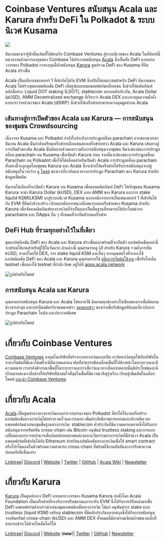 # **Coinbase Ventures สนับสนุน Acala และ Karura สำหรับ DeFi ใน Polkadot & ระบบนิเวศ Kusama**

![](https://miro.medium.com/max/3200/0*kqFdvBZH24EWIjQb)

ทีมงานของเรารู้สึกตื่นเต้นที่ได้ต้อนรับ Coinbase Ventures สู่ระบบนิเวศของ Acala ในสัปดาห์นี้ หน่วยงานด้านการลงทุนของ Coinbase ได้ประกาศสนับสนุน [Acala](http://acala.network) ซึ่งเป็นฮับ DeFi แบบครบวงจรของ Polkadot การลงทุนนี้ยังสนับสนุน [Karura](http://acala.network/karura) ศูนย์รวม DeFi ของ Kusama ที่ทีม Acala สร้างขึ้น

Acala เป็นบล็อกเชนเลเยอร์ 1 ที่เข้ากันได้กับ EVM ซึ่งปรับให้เหมาะสมสำหรับ DeFi ทีมงานของ Acala ได้สร้างชุดแอพพลิเคชั่น DeFi เต็มรูปแบบบนแพลตฟอร์มบล็อคเชน ซึ่งช่วยให้ผลิตภัณฑ์หลักสี่อย่าง: Liquid DOT staking (LDOT), stablecoin หลายหลักประกัน, Acala Dollar (aUSD), AMM Decentralized exchange ที่เรียกว่า Acala DEX และกองทุนความมั่งคั่งแบบกระจายอำนาจของ Acala (dSWF) ซึ่งช่วยให้เครือข่ายสามารถควบคุมมูลค่าบน Acala

## **เส้นทางสู่การเปิดตัวของ Acala และ Karura — การสนับสนุนของชุมชน Crowdsourcing**

เนื่องจาก Kusama และ Polkadot กำลังใกล้จะถึงการประมูลสล็อต parachain แรกของพวกเขา ทีมงาน Acala นั้นกำลังเตรียมเครือข่ายบล็อคเชนสองเครือข่ายอย่าง Acala และ Karura เส้นทางสู่การเปิดตัวของทีม Acala นั้นมีหลายส่วนและรวมถึงการสนับสนุนจากชุมชน ทีมจะต้องชนะการประมูลสล็อต parachain บน Kusama เพื่อเปิดตัว Karura ก่อน จากนั้นจะต้องชนะการประมูลสล็อต Parachain บน Polkadot เพื่อให้ได้สล็อตสำหรับเปิดตัว Acala การประมูลสล็อต parachain ทั้งสองนี้จะถูกบูตโดยชุมชน Karura และ Acala ซึ่งจะช่วยให้เครือข่ายได้รับการสนับสนุนจากผู้สนับสนุนในวงกว้าง ดู [โพสต์](https://medium.com/acalanetwork/karuras-approach-to-the-upcoming-parachain-lease-offering-plo-on-kusama-12fbf09ee463) ของเราเกี่ยวกับแนวทางการประมูล Parachain ของ Karura สำหรับข้อมูลเพิ่มเติม

ทีมงานได้เลือกที่จะเปิดตัว Karura บน Kusama เพื่อมอบผลิตภัณฑ์ DeFi ให้กับชุมชน Kusama Karura จะนำ Karura Dollar (kUSD), DEX แบบ AMM ของ Karura และการ stake liquild KSM(LKSM) มาสู่ระบบนิเวศ Kusama นอกเหนือจากการเป็นเชนเลเยอร์ 1 ที่เข้ากันได้กับ EVM ที่ทีมกำลังจะสร้าง เป้าหมายคือการชนะสล็อตแรกบนเครือข่ายของ Kusama สำหรับ Karura เพื่อจัดหาผลิตภัณฑ์ทางการเงินที่จำเป็นและเป็นพื้นฐานที่สามารถใช้ประโยชน์จาก parachains และ DApps อื่น ๆ ทั้งหมดที่จะเปิดตัวบนเครือข่าย

## **DeFi Hub ที่รวมทุกอย่างไว้ในที่เดียว**

ชุดแอปพลิเคชัน DeFi ของ Acala และ Karura สร้างขึ้นและพร้อมที่จะเปิดตัว แอปพลิเคชันเหล่านี้จะพร้อมใช้งานสำหรับผู้ใช้ในวันแรก ด้านล่างนี้ คุณสามารถดู UI สำหรับ Karura รวมถึงการยืม kUSD, สวอปโดยใช้ DEX, การ stake liquid KSM และอื่นๆ หากคุณสนใจที่จะลองใช้แอปพลิเคชัน DeFi ของ Acala และ Karura คุณสามารถใช้ [คู่มือการเริ่มต้นใช้งาน](https://wiki.acala.network/learn/get-started) เพื่อรับโทเค็น testnet เพื่อลองใช้ testnet ที่กำลัง live อยู่ได้ที่ [apps.acala.network](http://apps.acala.network)

![รูปสำหรับโพสต์](https://miro.medium.com/max/2796/0\*PbSvsr\_K0Wso2FiY)

## **การสนับสนุน Acala และ Karura**

คุณสามารถสนับสนุน Karura และ Acala ได้หลายวิธี ติดตามทุกช่องทางโซเชียลของเราเพื่อติดตามข่าวสารล่าสุด และอย่าลืมสมัครรับจดหมายข่าว [จดหมายข่าว](https://share.hsforms.com/1X9RxkXk-R62I0VNbATaDXw4h8qc) ของเราเพื่อรับข้อมูลอัปเดตเกี่ยวกับการประมูล Parachain โบนัส และประกาศพิเศษ

![รูปสำหรับโพสต์](https://miro.medium.com/max/2402/0\*RE4psgKd7Cb5Zp4T.png)

# เกี่ยวกับ Coinbase Ventures

[Coinbase Ventures](https://ventures.coinbase.com/) ลงทุนในบริษัทที่สร้างระบบการเงินแบบเปิด เราจัดหาเงินทุนให้กับบริษัทในระยะเริ่มต้นที่มีแนวโน้มที่จะมีทีมงานและแนวคิดที่สามารถขับเคลื่อนพื้นที่ไปข้างหน้าในทางบวกและมีความหมาย เรากำลังพิจารณาพื้นที่ในระยะยาวและเราเชื่อว่าแนวทางที่หลากหลายนั้นมีประโยชน์และดี เป้าหมายของเราคือช่วยให้บริษัทที่น่าสนใจที่สุดในพื้นที่มีความเจริญรุ่งเรือง เรียนรู้เพิ่มเติมในบล็อกโพสต์ [แนะนำ Coinbase Ventures](https://blog.coinbase.com/introducing-coinbase-ventures-c67865a1d2fe)

# เกี่ยวกับ Acala

[Acala](http://acala.network/) เป็นศูนย์กลางทางการเงินแบบกระจายอำนาจของ Polkadot ที่ทำให้ใช้งานหรือสร้างแอปพลิเคชันทางการเงินได้อย่างรวดเร็วและง่ายดาย เพิ่มประสิทธิภาพการเทรดและประหยัดเวลา แพลตฟอร์มนำเสนอชุดพื้นฐานทางการเงิน: stablecoin ค้ำประกันที่มีความหลากหลายซึ่งได้รับการสนับสนุนจากทรัพย์สิน cross-chain เช่น Bitcoin อนุพันธ์ trustless staking และการแลกเปลี่ยนแบบกระจายอำนาจเพื่อปลดปล่อยสภาพคล่องและนวัตกรรมทางการเงินที่มีอำนาจ Acala เป็นแพลตฟอร์มที่เข้ากันได้กับ Ethereum สำหรับแอปพลิเคชันทางการเงินเพื่อใช้ smart contract หรือโปรโตคอลในตัวพร้อมความสามารถ cross-chain ที่พร้อมใช้งานทันทีและการรักษาความปลอดภัยที่แข็งแกร่ง

[Linktree](https://linktr.ee/acalanetwork)| [Discord](https://discord.gg/vdbFVCH) | [Website](https://acala.network/) | [Twitter](https://twitter.com/AcalaNetwork) | [GitHub](https://github.com/AcalaNetwork/Acala) | [Acala Wiki](https://github.com/AcalaNetwork/Acala/wiki) | [Newsletter](https://share.hsforms.com/1X9RxkXk-R62I0VNbATaDXw4h8qc)

# เกี่ยวกับ Karura

[Karura](http://acala.network/karura) เป็นศูนย์กลาง DeFi แบบครบวงจรของ Kusama  Karura ก่อตั้งโดย Acala Foundation เป็นเครือข่ายที่รองรับการปรับขนาดและรองรับ EVM ซึ่งได้รับการปรับแต่งมาเพื่อ DeFi  แพลตฟอร์มดังกล่าวนำเสนอชุดแอพพลิเคชั่นทางการเงิน ได้แก่ อนุพันธ์การ stake แบบ trustless (liquid KSM) เหรียญ stablecoin ที่มีหลักประกันหลายสกุลซึ่งได้รับการสนับสนุนจากสินทรัพย์ cross-chain (kUSD) และ AMM DEX ทั้งหมดนี้มีค่าธรรมเนียมก๊าซขนาดเล็กที่สามารถชำระได้ด้วยโทเค็นใดก็ได้

[Linktree](http://linktr.ee/karuranetwork)| [Discord](https://discord.gg/vdbFVCH) | [Website](http://acala.network/karura) (**new**)| [Twitter](https://twitter.com/KaruraNetwork) | [GitHub](https://github.com/AcalaNetwork/Acala) | [Newsletter](https://share.hsforms.com/1X9RxkXk-R62I0VNbATaDXw4h8qc)
